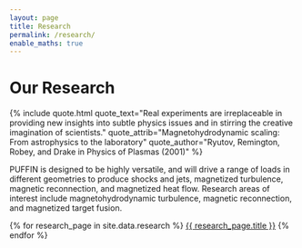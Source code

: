 ```yaml
---
layout: page
title: Research
permalink: /research/
enable_maths: true
---
```


# Our Research

{% include quote.html
    quote_text="Real experiments are irreplaceable in providing new insights into subtle
                physics issues and in stirring the creative imagination of scientists."
    quote_attrib="Magnetohydrodynamic scaling: From astrophysics to the laboratory"
    quote_author="Ryutov, Remington, Robey, and Drake in Physics of Plasmas (2001)"
%}

PUFFIN is designed to be highly versatile, and will drive a range of loads in different 
geometries to produce shocks and jets, magnetized turbulence, magnetic reconnection, and 
magnetized heat flow. Research areas of interest include magnetohydrodynamic turbulence, 
magnetic reconnection, and magnetized target fusion.

<div class="research-page-link-container">
    {% for research_page in site.data.research %}
        <a class="research-page-link" href="{{ research_page.permalink }}">{{ research_page.title }}</a>
    {% endfor %}
</div>
